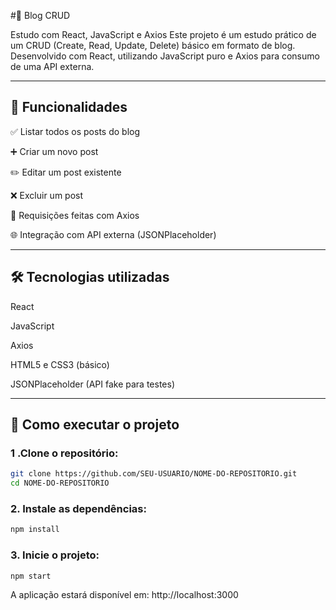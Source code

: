 #📝 Blog CRUD

Estudo com React, JavaScript e Axios
Este projeto é um estudo prático de um CRUD (Create, Read, Update, Delete) básico em formato de blog. Desenvolvido com React, utilizando JavaScript puro e Axios para consumo de uma API externa.

---

## 🔧 Funcionalidades
✅ Listar todos os posts do blog

➕ Criar um novo post

✏️ Editar um post existente

❌ Excluir um post

🔄 Requisições feitas com Axios

🌐 Integração com API externa (JSONPlaceholder)

---

## 🛠 Tecnologias utilizadas
React

JavaScript

Axios

HTML5 e CSS3 (básico)

JSONPlaceholder (API fake para testes)

---

## 🚀 Como executar o projeto

### 1 .Clone o repositório:
```bash
git clone https://github.com/SEU-USUARIO/NOME-DO-REPOSITORIO.git
cd NOME-DO-REPOSITORIO
```
### 2. Instale as dependências:
```bash
npm install
```
### 3. Inicie o projeto:
```bash
npm start
```
A aplicação estará disponível em: http://localhost:3000
